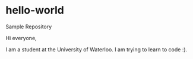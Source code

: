 # hello-world
Sample Repository

Hi everyone,

I am a student at the University of Waterloo. I am trying to learn to code :).
